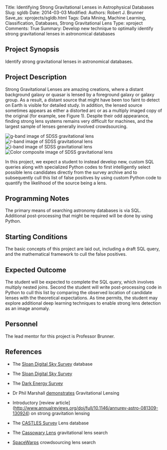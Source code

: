Title: Identifying Strong Gravitational Lenses in Astrophysical Databases
Slug: sgldb
Date: 2014-03-03
Modified: 
Authors: Robert J. Brunner
Save_as: xprojects/sgldb.html
Tags: Data Mining, Machine Learning, Classification, Databases, Strong Gravitational Lens 
Type: xproject
Comments: True
Summary: Develop new technique to optimally identify strong gravitational lenses in astronomical databases

## Project Synopsis
Identify strong gravitational lenses in astronomical databases.

## Project Description
Strong Gravitational Lenses are amazing creations, where a distant
background galaxy or quasar is lensed by a foreground galaxy or galaxy
group. As a result, a distant source that might have been too faint to
detect on Earth is visible for detailed study. In addition, the lensed
source sometimes appears as either a distorted arc or as a multiply
imaged copy of the original (for example, see Figure 1). Despite their
odd appearance, finding strong lens systems remains very difficult for
machines, and the largest sample of lenses generally involved
crowdsourcing.

![g-band image of SDSS gravitational lens]({filename}/static/images/l1g.png)
![r-band image of SDSS gravitational lens]({filename}/static/images/l1r.png)
![i-band image of SDSS gravitational lens]({filename}/static/images/l1i.png)
![Color composite image of SDSS gravitational lens]({filename}/static/images/l1c.png)

In this project, we expect a student to instead develop new, custom SQL
queries along with specialized Python codes to first intelligently
select possible lens candidates directly from the survey archive and to
subsequently cull this list of false positives by using custom Python
code to quantify the likelihood of the source being a lens.

## Programming Notes

The primary means of searching astronomy databases is via SQL.
Additional post-processing that might be required will be done by using
Python.

## Starting Conditions
The basic concepts of this project are laid out,
including a draft SQL query, and the mathematical framework to cull the
false positives.

## Expected Outcome
The student will be expected to complete the SQL
query, which involves multiply nested joins. Second the student will
write post-processing code in Python to cull this list by comparing the
observed location of candidate lenses with the theoretical expectations.
As time permits, the student may explore additional deep learning
techniques to enable strong lens detection as an image anomaly.

## Personnel

The lead mentor for this project is Professor Brunner.

## References

- The [Sloan Digital Sky Survey](http://cas.sdss.org) database

- The [Sloan Digital Sky Survey](http://www.sdss3.org)

- The [Dark Energy Survey](http://www.darkenergysurvey.org)

- Dr Phil Marshall [demonstrates](http://www.youtube.com/watch?v=PviYbX7cUUg) Gravitational Lensing

- Introductory [review article]
(http://www.annualreviews.org/doi/full/10.1146/annurev-astro-081309-130924) on strong gravitation lensing

- The [CASTLES Survey](http://www.cfa.harvard.edu/castles/) Lens database

- The [Cassowary Lens](http://www.ast.cam.ac.uk/ioa/research/cassowary/) gravitational lens search

- [SpaceWarps](http://spacewarps.org) crowdsourcing lens search

